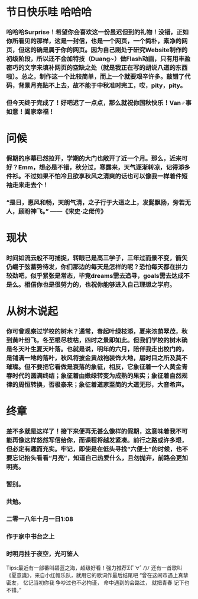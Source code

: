 # 节日快乐哇  哈哈哈
### 哈哈哈Surprise！希望你会喜欢这一份虽迟但到的礼物！没错，正如你所看见的那样，这是一封信，也是一个网页，一个简朴，素净的网页，但这的确是属于你的网页。因为自己刚处于研究Website制作的初级阶段，所以还不会加特技（Duang~）做Flash动画，只有用丰盈密巧的文字来填补网页的空缺之处（就是我正在写的胡说八道的东西啦）。总之，制作这一个比较简单，而上一个就要艰辛许多。敲错了代码，背景月亮贴不上去，故不能于中秋准时完工，哎，pity，pity。
### 但今天终于完成了！好吧迟了一点点，那么就祝你国秋快乐！Van♂事如意！阖家幸福！

# 问候
### 假期的序幕已然拉开，学期的大门也敞开了近一个月。那么，近来可好？Emm，想必是不错，秋分过，寒露来，天气逐渐转凉，记得添多件衫。不过如果不怕冷且欲享秋风之清爽的话也可以像我一样着件短袖走来走去个！ 
### “是日，惠风和畅，天朗气清，之子行于大道之上，发髭飘扬，旁若无人，顾盼神飞。”                                               ——《宋史·之佬传》
# 现状
### 时间如流云般不可捕捉，转眼已是高三学子，三年过而景不变，箭矢仍绷于弦蓄势待发，你们那边的每天是怎样的呢？恐怕每天都在拼力较劲吧，似乎紧张是常态，毕竟dreams需去追寻，goals需去达成不是么。相信你也是很努力的，也祝你能够进入自己理想之学府。
# 从树木说起
### 你可曾观察过学校的树木？通常，春起叶绿枝添，夏来浓荫翠茂，秋到黄叶纷飞，冬至根尽枝枯，四时之景即如此。但我们学校的树木确是冬天叶生夏天叶落。也就是说，明年的六月，陪伴我走出校门的，是铺满一地的落叶，秋风将披金黄战袍装饰大地，届时目之所及莫不璀璨。但不要把它看做是衰落的象征，相反，它象征着一个人黄金青春时代的圆满终结；象征着由嫩绿转变为成熟的果实；象征着自然规律的周恒转换，否极泰来；象征着道家至简的大道无形，大音希声。
# 终章
### 差不多就是这样了！接下来便再无甚么像样的假期，这意味着我不可能再像这样悠然写信给你，而课程将越发紧凑。前行之路或许多艰，但必定有趣而充实。牢记，即使是在低头寻找“六便士”的时候，也不要忘记抬头看看“月亮”，知道自己热爱什么，且勿抛弃，前路会更加明亮。

###       暂别。 
###       共勉。  
###                                                                                            二零一八年十月一日1:08                                             
###                                                                                                作于家中书台之上                               
###                                                                                             时明月挂于夜空，光可鉴人 



Tips:最近有一部番叫碧蓝之海，超级好看！强力推荐Σ(ﾟ∀ﾟﾉ)ﾉ
还有一首歌叫《夏意識》，来自小红帽乐队，就用它的歌词作最后结尾吧 
“曾在这闹市遇上真挚密友，
忆记当初你我 争吵过也不必拘谨，
命中遇到的会路过，
就把青春 记下也不错。”
